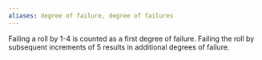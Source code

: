 ```yaml
---
aliases: degree of failure, degree of failures
---
```

   
Failing a roll by 1-4 is counted as a first degree of failure. Failing the roll by subsequent increments of 5 results in additional degrees of failure.